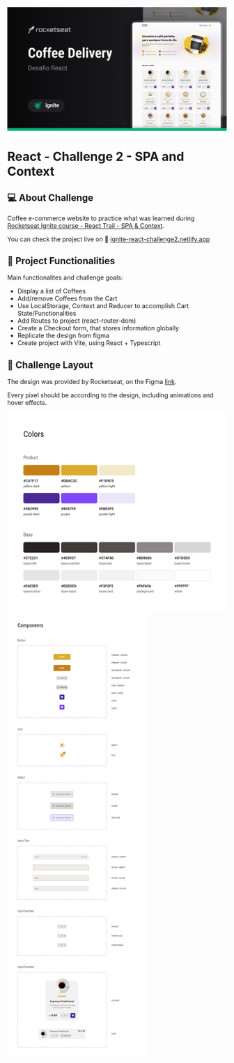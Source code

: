 <a href="https://ignite-react-challenge2.netlify.app">
    <img alt="cover" src="./src/assets/readme-images/cover.png" />
</a>

# React - Challenge 2 - SPA and Context

## 💻 About Challenge

<p>Coffee e-commerce website to practice what was learned during <a href="https://www.rocketseat.com.br/ignite#trilhas">Rocketseat Ignite course - React Trail - SPA & Context</a>.</p>

<p>You can check the project live on 🔗 <a href="https://ignite-react-challenge2.netlify.app">ignite-react-challenge2.netlify.app</a></p>

## 📑 Project Functionalities

Main functionalites and challenge goals:

- Display a list of Coffees
- Add/remove Coffees from the Cart
- Use LocalStorage, Context and Reducer to accomplish Cart State/Functionalities
- Add Routes to project (react-router-dom)
- Create a Checkout form, that stores information globally
- Replicate the design from figma
- Create project with Vite, using React + Typescript

## 🎨 Challenge Layout

The design was provided by Rocketseat, on the Figma <a href="https://www.figma.com/file/5yT9ZzZmRQRS4yivGGB3pl/Coffee-Delivery/duplicate">link</a>.

Every pixel should be according to the design, including animations and hover effects.

<img src="./src/assets/readme-images/colours.png" />

<img src="./src/assets/readme-images/components.png" />